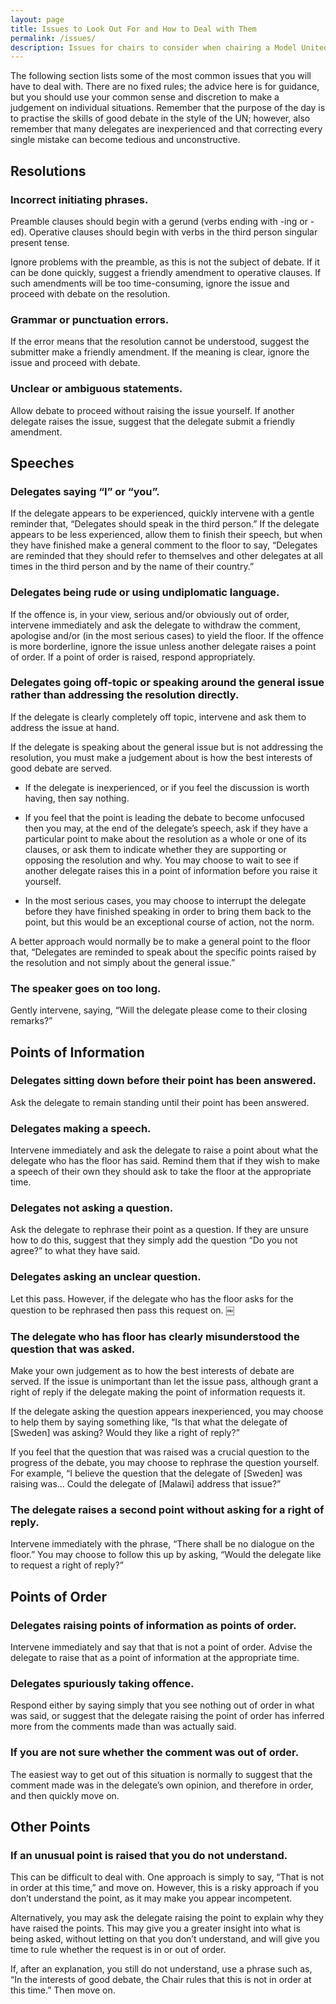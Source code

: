 ```yaml
---
layout: page
title: Issues to Look Out For and How to Deal with Them
permalink: /issues/
description: Issues for chairs to consider when chairing a Model United Nations Debate
---
```


The following section lists some of the most common issues that you will have to deal with. There are no fixed rules; the advice here is for guidance, but you should use your common sense and discretion to make a judgement on individual situations. Remember that the purpose of the day is to practise the skills of good debate in the style of the UN; however, also remember that many delegates are inexperienced and that correcting every single mistake can become tedious and unconstructive.

## <a name="resissues"></a>Resolutions

### Incorrect initiating phrases.

Preamble clauses should begin with a gerund (verbs ending with -ing or -ed). Operative clauses should begin with verbs in the third person singular present tense.

Ignore problems with the preamble, as this is not the subject of debate. If it can be done quickly, suggest a friendly amendment to operative clauses. If such amendments will be too time-consuming, ignore the issue and proceed with debate on the resolution.

### Grammar or punctuation errors.

If the error means that the resolution cannot be understood, suggest the
submitter make a friendly amendment. If the meaning is clear, ignore the issue and proceed with debate.

### Unclear or ambiguous statements.

Allow debate to proceed without raising the issue yourself. If another delegate raises the issue, suggest that the delegate submit a friendly amendment.

## <a name="speechesissues"></a>Speeches

### Delegates saying “I” or “you”.

If the delegate appears to be experienced, quickly intervene with a gentle reminder that, “Delegates should speak in the third person.” If the delegate appears to be less experienced, allow them to finish their speech, but when they have finished make a general comment to the floor to say, “Delegates are reminded that they should refer to themselves and other delegates at all times in the third person and by the name of their country.”

### Delegates being rude or using undiplomatic language.

If the offence is, in your view, serious and/or obviously out of order, intervene immediately and ask the delegate to withdraw the comment, apologise and/or (in the most serious cases) to yield the floor. If the offence is more borderline, ignore the issue unless another delegate raises a point of order. If a point of order is raised, respond appropriately.

### Delegates going off-topic or speaking around the general issue rather than addressing the resolution directly.

If the delegate is clearly completely off topic, intervene and ask them to address the issue at hand.

If the delegate is speaking about the general issue but is not addressing the resolution, you must make a judgement about is how the best interests of good debate are served.

* If the delegate is inexperienced, or if you feel the discussion is worth having, then say nothing.

* If you feel that the point is leading the debate to become unfocused then you may, at the end of the delegate’s speech, ask if they have a particular point to make about the resolution as a whole or one of its clauses, or ask them to indicate whether they are supporting or opposing the resolution and why. You may choose to wait to see if another delegate raises this in a point of information before you raise it yourself.

* In the most serious cases, you may choose to interrupt the delegate before they have finished speaking in order to bring them back to the point, but this would be an exceptional course of action, not the norm.

A better approach would normally be to make a general point to the floor that, “Delegates are reminded to speak about the specific points raised by the resolution and not simply about the general issue.”

### The speaker goes on too long.

Gently intervene, saying, “Will the delegate please come to their closing remarks?”

## <a name="poinfoissues"></a>Points of Information

### Delegates sitting down before their point has been answered.

Ask the delegate to remain standing until their point has been answered.

### Delegates making a speech.

Intervene immediately and ask the delegate to raise a point about what the delegate who has the floor has said. Remind them that if they wish to make a speech of their own they should ask to take the floor at the appropriate time.

### Delegates not asking a question.

Ask the delegate to rephrase their point as a question. If they are unsure how to do this, suggest that they simply add the question “Do you not agree?” to what they have said.

### Delegates asking an unclear question.

Let this pass. However, if the delegate who has the floor asks for the question to be rephrased then pass this request on.
￼
### The delegate who has floor has clearly misunderstood the question that was asked.

Make your own judgement as to how the best interests of debate are served. If the issue is unimportant than let the issue pass, although grant a right of reply if
the delegate making the point of information requests it.

If the delegate asking the question appears inexperienced, you may choose to help them by saying something like, “Is that what the delegate of [Sweden] was asking? Would they like a right of reply?”

If you feel that the question that was raised was a crucial question to the progress of the debate, you may choose to rephrase the question yourself. For example, “I believe the question that the delegate of [Sweden] was raising was... Could the delegate of [Malawi] address that issue?”

### The delegate raises a second point without asking for a right of reply.

Intervene immediately with the phrase, “There shall be no dialogue on the floor.” You may choose to follow this up by asking, “Would the delegate like
to request a right of reply?”

## <a name="poorderissues"></a>Points of Order

### Delegates raising points of information as points of order.

Intervene immediately and say that that is not a point of order. Advise the delegate to raise that as a point of information at the appropriate time.

### Delegates spuriously taking offence.

Respond either by saying simply that you see nothing out of order in what was said, or suggest that the delegate raising the point of order has inferred more from the comments made than was actually said.

### If you are not sure whether the comment was out of order.

The easiest way to get out of this situation is normally to suggest that the comment made was in the delegate’s own opinion, and therefore in order, and then quickly move on.

## <a name="otherpointissues"></a>Other Points

### If an unusual point is raised that you do not understand.

This can be difficult to deal with. One approach is simply to say, “That is not in order at this time,” and move on. However, this is a risky approach if you don’t understand the point, as it may make you appear incompetent.

Alternatively, you may ask the delegate raising the point to explain why they have raised the points. This may give you a greater insight into what is being asked, without letting on that you don’t understand, and will give you time to rule whether the request is in or out of order.

If, after an explanation, you still do not understand, use a phrase such as, “In the interests of good debate, the Chair rules that this is not in order at this time.” Then move on.
